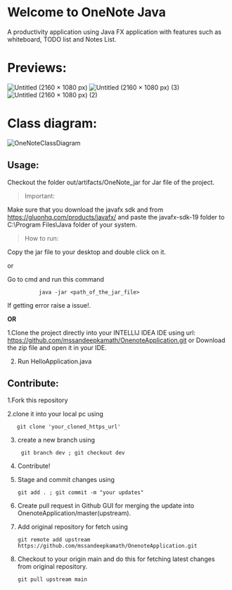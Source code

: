 # Welcome to OneNote Java

A productivity application using Java FX application with features such as whiteboard, TODO list and Notes List.

# Previews:

![Untitled (2160 × 1080 px)](https://user-images.githubusercontent.com/90695071/193128300-cfbb3c62-fc48-49ed-9c18-c11edb03e16b.png)
![Untitled (2160 × 1080 px) (3)](https://user-images.githubusercontent.com/90695071/193130363-7a3442cd-ceae-47c6-944d-f8beac42d543.png)
![Untitled (2160 × 1080 px) (2)](https://user-images.githubusercontent.com/90695071/193128334-5984e85f-ea4c-494b-b9ff-a6beee98cba0.png)

# Class diagram:

![OneNoteClassDiagram](https://user-images.githubusercontent.com/90695071/193128414-47416069-f465-4f41-9619-c9c952a801df.png)



## Usage:



Checkout the folder out/artifacts/OneNote_jar for Jar file of the project.

>Important:

Make sure that you download the javafx sdk and from https://gluonhq.com/products/javafx/ and paste the javafx-sdk-19 folder to C:\Program Files\Java folder of your system.

>How to run:

Copy the jar file to your desktop and double click on it.

or

Go to cmd and run this command

              java -jar <path_of_the_jar_file>

If getting error raise a issue!.

 **OR**

1.Clone the project directly into your INTELLIJ IDEA IDE using url: https://github.com/mssandeepkamath/OnenoteApplication.git or Download the zip file and open it in your IDE.

2. Run HelloApplication.java

## Contribute:

1.Fork this repository

2.clone it into your local pc using

       git clone 'your_cloned_https_url'
         
3. create a new branch using

        git branch dev ; git checkout dev
           
4. Contribute!

5. Stage and commit changes using 

       git add . ; git commit -m "your updates"
           
6. Create pull request in Github GUI for merging the update into OnenoteApplication/master(upstream).

7. Add original repository for fetch using 

       git remote add upstream https://github.com/mssandeepkamath/OnenoteApplication.git
       
8. Checkout to your origin main and do this for fetching latest changes from original repository.

       git pull upstream main


